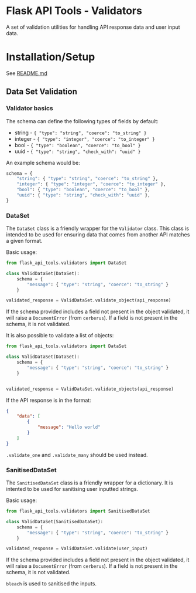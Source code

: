 # Flask API Tools - Validators
A set of validation utilities for handling API response data and user input data.

# Installation/Setup
See [README.md](https://github.com/ScholarPack/flask-api-tools/blob/master/README.md#installation)

## Data Set Validation
### Validator basics
The schema can define the following types of fields by default:
* string - ```{ "type": "string", "coerce": "to_string" }```
* integer - ```{ "type": "integer", "coerce": "to_integer" }```
* bool - ```{ "type": "boolean", "coerce": "to_bool" }```
* uuid - ```{ "type": "string", "check_with": "uuid" }```

An example schema would be:

```python
schema = {
    "string": { "type": "string", "coerce": "to_string" },
    "integer": { "type": "integer", "coerce": "to_integer" },
    "bool": { "type": "boolean", "coerce": "to_bool" },
    "uuid": { "type": "string", "check_with": "uuid" },
}
```

### DataSet
The ```DataSet``` class is a friendly wrapper for the ```Validator``` class.
This class is intended to be used for ensuring data that comes from another API matches a given format.

Basic usage:
```python
from flask_api_tools.validators import DataSet

class ValidDataSet(DataSet):
    schema = {
        "message": { "type": "string", "coerce": "to_string" }
    }

validated_response = ValidDataSet.validate_object(api_response)
```

If the schema provided includes a field not present in the object validated, it will raise a ```DocumentError``` (from ```cerberus```). If a field is not present in the schema, it is not validated.

It is also possible to validate a list of objects:

```python
from flask_api_tools.validators import DataSet

class ValidDataSet(DataSet):
    schema = {
        "message": { "type": "string", "coerce": "to_string" }
    }


validated_response = ValidDataSet.validate_objects(api_response)
```

If the API response is in the format:

```json
{
    "data": [
        {
            "message": "Hello world"
        }
    ]
}
```

```.validate_one``` and ```.validate_many``` should be used instead.

### SanitisedDataSet
The ```SanitisedDataSet``` class is a friendly wrapper for a dictionary.
It is intented to be used for sanitising user inputted strings.

Basic usage:

```python
from flask_api_tools.validators import SanitisedDataSet

class ValidDataSet(SanitisedDataSet):
    schema = {
        "message": { "type": "string", "coerce": "to_string" }
    }

validated_response = ValidDataSet.validate(user_input)
```

If the schema provided includes a field not present in the object validated, it will raise a ```DocumentError``` (from ```cerberus```). If a field is not present in the schema, it is not validated.

```bleach``` is used to sanitised the inputs.
